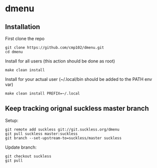 # dmenu

## Installation

First clone the repo

```
git clone https://github.com/cmp102/dmenu.git
cd dmenu
```

Install for all users (this action should be done as root)

```
make clean install
```

Install for your actual user (~/.local/bin should be added to the PATH env var)

```
make clean install PREFIX=~/.local
```

## Keep tracking orignal suckless master branch

Setup:

```
git remote add suckless git://git.suckless.org/dmenu
git pull suckless master:suckless
git branch --set-upstream-to=suckless/master suckless
```

Update branch:
```
git checkout suckless
git pull
```

